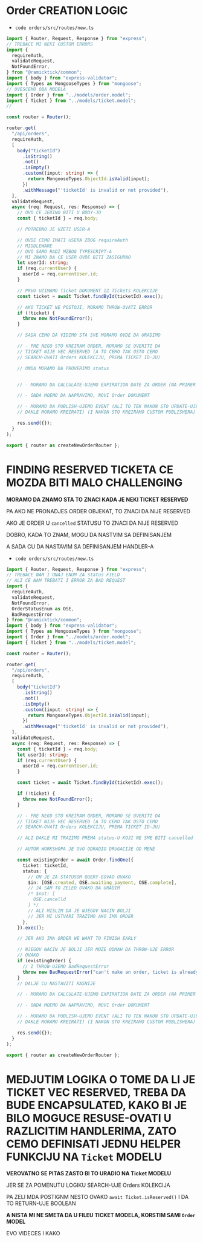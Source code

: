 # Order CREATION LOGIC

- `code orders/src/routes/new.ts`

```ts
import { Router, Request, Response } from "express";
// TREBACE MI NEKI CUSTOM ERRORS
import {
  requireAuth,
  validateRequest,
  NotFoundError,
} from "@ramicktick/common";
import { body } from "express-validator";
import { Types as MongooseTypes } from "mongoose";
// UVESCEMO OBA MODELA
import { Order } from "../models/order.model";
import { Ticket } from "../models/ticket.model";
//

const router = Router();

router.get(
  "/api/orders",
  requireAuth,
  [
    body("ticketId")
      .isString()
      .not()
      .isEmpty()
      .custom((input: string) => {
        return MongooseTypes.ObjectId.isValid(input);
      })
      .withMessage("'ticketId' is invalid or not provided"),
  ],
  validateRequest,
  async (req: Request, res: Response) => {
    // OVO CE JEDINO BITI U BODY-JU
    const { ticketId } = req.body;

    // POTREBNO JE UZETI USER-A

    // OVDE CEMO IMATI USERA ZBOG requireAuth
    // MIDDLEWARE
    // OVO SAMO RADI MZBOG TYPESCRIPT-A
    // MI ZNAMO DA CE USER OVDE BITI ZASIGURNO
    let userId: string;
    if (req.currentUser) {
      userId = req.currentUser.id;
    }

    // PRVO UZIMAMO Ticket DOKUMENT IZ Tickets KOLEKCIJE
    const ticket = await Ticket.findById(ticketId).exec();

    // AKO TICKET NE POSTOJI, MORAMO THROW-OVATI ERROR
    if (!ticket) {
      throw new NotFoundError();
    }

    // SADA CEMO DA VIDIMO STA SVE MORAMO OVDE DA URADIMO

    // - PRE NEGO STO KREIRAM ORDER, MORAMO SE UVERITI DA
    // TICKET NIJE VEC RESERVED (A TO CEMO TAK OSTO CEMO
    // SEARCH-OVATI Orders KOLEKCIJU, PREMA TICKET ID-JU)

    // ONDA MORAMO DA PROVERIMO status


    // - MORAMO DA CALCULATE-UJEMO EXPIRATION DATE ZA ORDER (NA PRIMER 15 min)

    // - ONDA MOEMO DA NAPRAVIMO, NOVI Order DOKUMENT

    // - MORAMO DA PUBLISH-UJEMO EVENT (ALI TO TEK NAKON STO UPDATE-UJEMO COMMON MODULE
    // DAKLE MORAMO KREIRATI) (I NAKON STO KREIRAMO CUSTOM PUBLISHERA)

    res.send({});
  }
);

export { router as createNewOrderRouter };

```

# FINDING RESERVED TICKETA CE MOZDA BITI MALO CHALLENGING

**MORAMO DA ZNAMO STA TO ZNACI KADA JE NEKI TICKET RESERVED**

PA AKO NE PRONADJES ORDER OBJEKAT, TO ZNACI DA NIJE RESERVED

AKO JE ORDER U `cancelled` STATUSU TO ZNACI DA NIJE RESERVED

DOBRO, KADA TO ZNAM, MOGU DA NASTVIM SA DEFINISANJEM

A SADA CU DA NASTAVIM SA DEFINISANJEM HANDLER-A

- `code orders/src/routes/new.ts`

```ts
import { Router, Request, Response } from "express";
// TREBACE NAM I ONAJ ENUM ZA status FIELD
// ALI CE NAM TREBATI I ERROR ZA BAD REQUEST
import {
  requireAuth,
  validateRequest,
  NotFoundError,
  OrderStatusEnum as OSE,
  BadRequestError
} from "@ramicktick/common";
import { body } from "express-validator";
import { Types as MongooseTypes } from "mongoose";
import { Order } from "../models/order.model";
import { Ticket } from "../models/ticket.model";

const router = Router();

router.get(
  "/api/orders",
  requireAuth,
  [
    body("ticketId")
      .isString()
      .not()
      .isEmpty()
      .custom((input: string) => {
        return MongooseTypes.ObjectId.isValid(input);
      })
      .withMessage("'ticketId' is invalid or not provided"),
  ],
  validateRequest,
  async (req: Request, res: Response) => {
    const { ticketId } = req.body;
    let userId: string;
    if (req.currentUser) {
      userId = req.currentUser.id;
    }

    const ticket = await Ticket.findById(ticketId).exec();

    if (!ticket) {
      throw new NotFoundError();
    }

    // - PRE NEGO STO KREIRAM ORDER, MORAMO SE UVERITI DA
    // TICKET NIJE VEC RESERVED (A TO CEMO TAK OSTO CEMO
    // SEARCH-OVATI Orders KOLEKCIJU, PREMA TICKET ID-JU)

    // ALI DAKLE MI TRAZIMO PREMA status-U KOJI NE SME BITI cancelled

    // AUTOR WORKSHOPA JE OVO ODRADIO DRUGACIJE OD MENE

    const existingOrder = await Order.findOne({
      ticket: ticketId,
      status: {
        // ON JE ZA STATUSOM QUERY-EOVAO OVAKO
        $in: [OSE.created, OSE.awaiting_payment, OSE.complete],
        // JA SAM TO ZELEO OVAKO DA URADIM
        /* $not: [
          OSE.cancelld
        ] */
        // ALI MISLIM DA JE NJEGOV NACIN BOLJI
        // JER MI USTVARI TRAZIMO AKO IMA ORDER
      },
    }).exec();

    // JER AKO IMA ORDER WE WANT TO FINISH EARLY

    // NJEGOV NACIN JE BOLJI JER MOZE ODMAH DA THROW-UJE ERROR
    // OVAKO
    if (existingOrder) {
      // I THROW-UJEMO BadRequestError
      throw new BadRequestError("can't make an order, ticket is already reserved");
    }
    // DALJE CU NASTAVITI KASNIJE

    // - MORAMO DA CALCULATE-UJEMO EXPIRATION DATE ZA ORDER (NA PRIMER 15 min)

    // - ONDA MOEMO DA NAPRAVIMO, NOVI Order DOKUMENT

    // - MORAMO DA PUBLISH-UJEMO EVENT (ALI TO TEK NAKON STO UPDATE-UJEMO COMMON MODULE
    // DAKLE MORAMO KREIRATI) (I NAKON STO KREIRAMO CUSTOM PUBLISHERA)

    res.send({});
  }
);

export { router as createNewOrderRouter };

```

# MEDJUTIM LOGIKA O TOME DA LI JE TICKET VEC RESERVED, TREBA DA BUDE ENCAPSULATED, KAKO BI JE BILO MOGUCE RESUSE-OVATI U RAZLICITIM HANDLERIMA, ZATO CEMO DEFINISATI JEDNU HELPER FUNKCIJU NA `Ticket` MODELU

**VEROVATNO SE PITAS ZASTO BI TO URADIO NA Ticket MODELU**

JER SE ZA POMENUTU LOGIKU SEARCH-UJE Orders KOLEKCIJA

PA ZELI MDA POSTIGNM NESTO OVAKO `await Ticket.isReserved()` I DA TO RETURN-UJE BOOLEAN

**A NISTA MI NE SMETA DA U FILEU TICKET MODELA, KORSTIM SAMI `Order` MODEL**

EVO VIDECES I KAKO

